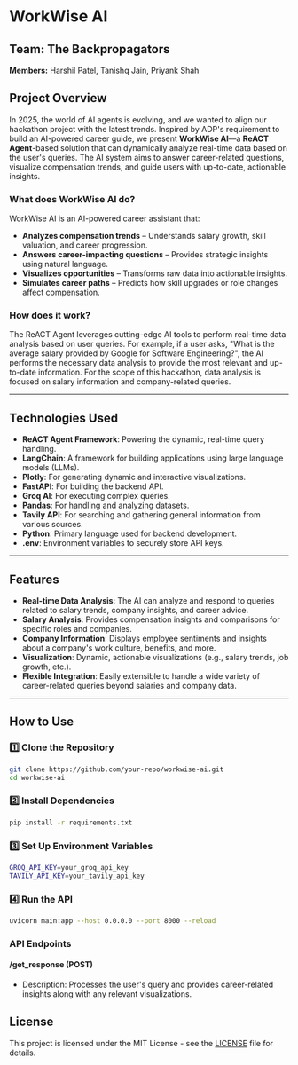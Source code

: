 # **WorkWise AI**  
## **Team: The Backpropagators**

**Members:** Harshil Patel, Tanishq Jain, Priyank Shah

## **Project Overview**
In 2025, the world of AI agents is evolving, and we wanted to align our hackathon project with the latest trends. Inspired by ADP's requirement to build an AI-powered career guide, we present **WorkWise AI**—a **ReACT Agent**-based solution that can dynamically analyze real-time data based on the user's queries. The AI system aims to answer career-related questions, visualize compensation trends, and guide users with up-to-date, actionable insights.  

### **What does WorkWise AI do?**  
WorkWise AI is an AI-powered career assistant that:
- **Analyzes compensation trends** – Understands salary growth, skill valuation, and career progression.
- **Answers career-impacting questions** – Provides strategic insights using natural language.
- **Visualizes opportunities** – Transforms raw data into actionable insights.
- **Simulates career paths** – Predicts how skill upgrades or role changes affect compensation.

### **How does it work?**
The ReACT Agent leverages cutting-edge AI tools to perform real-time data analysis based on user queries. For example, if a user asks, "What is the average salary provided by Google for Software Engineering?", the AI performs the necessary data analysis to provide the most relevant and up-to-date information. For the scope of this hackathon, data analysis is focused on salary information and company-related queries.

---

## **Technologies Used**
- **ReACT Agent Framework**: Powering the dynamic, real-time query handling.
- **LangChain**: A framework for building applications using large language models (LLMs).
- **Plotly**: For generating dynamic and interactive visualizations.
- **FastAPI**: For building the backend API.
- **Groq AI**: For executing complex queries.
- **Pandas**: For handling and analyzing datasets.
- **Tavily API**: For searching and gathering general information from various sources.
- **Python**: Primary language used for backend development.
- **.env**: Environment variables to securely store API keys.

---

## **Features**
- **Real-time Data Analysis**: The AI can analyze and respond to queries related to salary trends, company insights, and career advice.
- **Salary Analysis**: Provides compensation insights and comparisons for specific roles and companies.
- **Company Information**: Displays employee sentiments and insights about a company's work culture, benefits, and more.
- **Visualization**: Dynamic, actionable visualizations (e.g., salary trends, job growth, etc.).
- **Flexible Integration**: Easily extensible to handle a wide variety of career-related queries beyond salaries and company data.

---

## **How to Use**

### **1️⃣ Clone the Repository**
```sh
git clone https://github.com/your-repo/workwise-ai.git
cd workwise-ai
```

### **2️⃣ Install Dependencies**
```sh
pip install -r requirements.txt
```

### **3️⃣ Set Up Environment Variables**
```sh
GROQ_API_KEY=your_groq_api_key
TAVILY_API_KEY=your_tavily_api_key
```

### **4️⃣ Run the API**
```sh
uvicorn main:app --host 0.0.0.0 --port 8000 --reload
```

### **API Endpoints**

#### **/get_response (POST)**
- Description: Processes the user's query and provides career-related insights along with any relevant visualizations.

## **License**

This project is licensed under the MIT License - see the [LICENSE](LICENSE) file for details.


